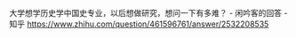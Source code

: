 大学想学历史学中国史专业，以后想做研究，想问一下有多难？ - 闲吟客的回答 - 知乎
https://www.zhihu.com/question/461596761/answer/2532208535
